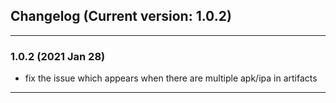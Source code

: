 ## Changelog (Current version: 1.0.2)

-----------------

### 1.0.2 (2021 Jan 28)

* fix the issue which appears when there are multiple apk/ipa in artifacts

-----------------